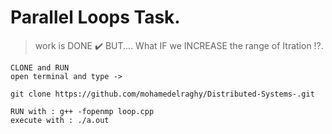 # Parallel Loops Task. 

> work is DONE ✔️
> BUT.... What IF we INCREASE the range of Itration !?.

 
	CLONE and RUN
    open terminal and type ->

    git clone https://github.com/mohamedelraghy/Distributed-Systems-.git
    
    RUN with : g++ -fopenmp loop.cpp
    execute with : ./a.out

